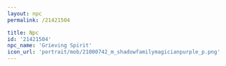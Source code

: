 ```yaml
---
layout: npc
permalink: /21421504

title: Npc
id: '21421504'
npc_name: 'Grieving Spirit'
icon_url: 'portrait/mob/21000742_m_shadowfamilymagicianpurple_p.png'
---
```

